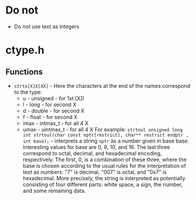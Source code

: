 #                  Do not

- Do not use text as integers

#                  ctype.h

##                  Functions

- `strto[X]X[XX]` - Here the characters at the end of the names correspond to the type: 
    - u    - unsigned  - for 1st [X])
    - l    - long      - for second X
    - d    - double    - for second X
    - f    - float     - for second X
    - imax - intmax_t  - for all 4 X
    - umax - uintmax_t - for all 4 X
For example: `strtoul unsigned long int strtoul(char const nptr[restrict], char** restrict endptr , int base);` - interprets a string `nptr` as a number given in base base. Interesting values for base are 0, 8, 10, and 16. The last three correspond to octal, decimal, and hexadecimal encoding, respectively. The first, 0, is a combination of these three, where the base is chosen according to the usual rules for the interpretation of text as numbers: "7" is decimal, "007" is octal, and "0x7" is hexadecimal. More precisely, the string is interpreted as potentially consisting of four different parts: white space, a sign, the number, and some remaining data.

